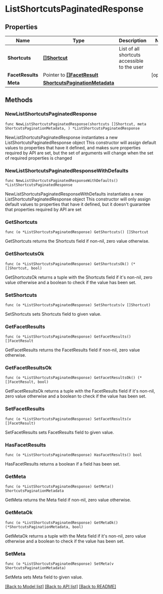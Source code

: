 # ListShortcutsPaginatedResponse

## Properties

Name | Type | Description | Notes
------------ | ------------- | ------------- | -------------
**Shortcuts** | [**[]Shortcut**](Shortcut.md) | List of all shortcuts accessible to the user | 
**FacetResults** | Pointer to [**[]FacetResult**](FacetResult.md) |  | [optional] 
**Meta** | [**ShortcutsPaginationMetadata**](ShortcutsPaginationMetadata.md) |  | 

## Methods

### NewListShortcutsPaginatedResponse

`func NewListShortcutsPaginatedResponse(shortcuts []Shortcut, meta ShortcutsPaginationMetadata, ) *ListShortcutsPaginatedResponse`

NewListShortcutsPaginatedResponse instantiates a new ListShortcutsPaginatedResponse object
This constructor will assign default values to properties that have it defined,
and makes sure properties required by API are set, but the set of arguments
will change when the set of required properties is changed

### NewListShortcutsPaginatedResponseWithDefaults

`func NewListShortcutsPaginatedResponseWithDefaults() *ListShortcutsPaginatedResponse`

NewListShortcutsPaginatedResponseWithDefaults instantiates a new ListShortcutsPaginatedResponse object
This constructor will only assign default values to properties that have it defined,
but it doesn't guarantee that properties required by API are set

### GetShortcuts

`func (o *ListShortcutsPaginatedResponse) GetShortcuts() []Shortcut`

GetShortcuts returns the Shortcuts field if non-nil, zero value otherwise.

### GetShortcutsOk

`func (o *ListShortcutsPaginatedResponse) GetShortcutsOk() (*[]Shortcut, bool)`

GetShortcutsOk returns a tuple with the Shortcuts field if it's non-nil, zero value otherwise
and a boolean to check if the value has been set.

### SetShortcuts

`func (o *ListShortcutsPaginatedResponse) SetShortcuts(v []Shortcut)`

SetShortcuts sets Shortcuts field to given value.


### GetFacetResults

`func (o *ListShortcutsPaginatedResponse) GetFacetResults() []FacetResult`

GetFacetResults returns the FacetResults field if non-nil, zero value otherwise.

### GetFacetResultsOk

`func (o *ListShortcutsPaginatedResponse) GetFacetResultsOk() (*[]FacetResult, bool)`

GetFacetResultsOk returns a tuple with the FacetResults field if it's non-nil, zero value otherwise
and a boolean to check if the value has been set.

### SetFacetResults

`func (o *ListShortcutsPaginatedResponse) SetFacetResults(v []FacetResult)`

SetFacetResults sets FacetResults field to given value.

### HasFacetResults

`func (o *ListShortcutsPaginatedResponse) HasFacetResults() bool`

HasFacetResults returns a boolean if a field has been set.

### GetMeta

`func (o *ListShortcutsPaginatedResponse) GetMeta() ShortcutsPaginationMetadata`

GetMeta returns the Meta field if non-nil, zero value otherwise.

### GetMetaOk

`func (o *ListShortcutsPaginatedResponse) GetMetaOk() (*ShortcutsPaginationMetadata, bool)`

GetMetaOk returns a tuple with the Meta field if it's non-nil, zero value otherwise
and a boolean to check if the value has been set.

### SetMeta

`func (o *ListShortcutsPaginatedResponse) SetMeta(v ShortcutsPaginationMetadata)`

SetMeta sets Meta field to given value.



[[Back to Model list]](../README.md#documentation-for-models) [[Back to API list]](../README.md#documentation-for-api-endpoints) [[Back to README]](../README.md)


